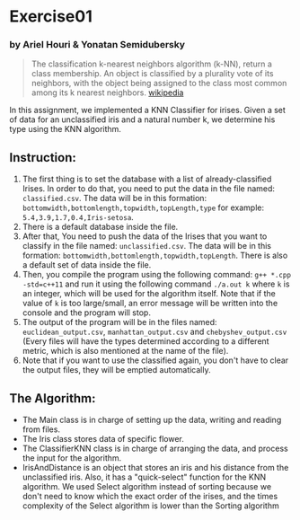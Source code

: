 # Exercise01
### by Ariel Houri & Yonatan Semidubersky

>The classification k-nearest neighbors algorithm (k-NN),
return a class membership.
An object is classified by a plurality vote of its neighbors,
with the object being assigned to the class most common among its k nearest neighbors. [wikipedia](https://en.wikipedia.org/wiki/K-nearest_neighbors_algorithm)

In this assignment, we implemented a KNN Classifier for irises.
Given a set of data for an unclassified iris and a natural number k,
we determine his type using the KNN algorithm.

## Instruction:
1. The first thing is to set the database with a list of already-classified Irises. In order to do that, you need to
   put the data in the file named: `classified.csv`. The data will be in this formation:
   `bottomwidth,bottomlength,topwidth,topLength,type`
   for example: `5.4,3.9,1.7,0.4,Iris-setosa`.
2. There is a default database inside the file.
3. After that, You need to push the data of the Irises that you want to classify in the file named: `unclassified.csv`.
   The data will be in this formation:
   `bottomwidth,bottomlength,topwidth,topLength`.
   There is also a default set of data inside the file.
4. Then, you compile the program using the following command: `g++ *.cpp -std=c++11` and run it using the following
   command `./a.out k` where `k` is an integer, which will be used for the algorithm itself. Note that if the value
   of `k` is too large/small, an error message will be written into the console and the program will stop.
5. The output of the program will be in the files named: `euclidean_output.csv`, `manhattan_output.csv` and
   `chebyshev_output.csv` (Every files will have the types determined according to a different metric, which is also
   mentioned at the name of the file).
6. Note that if you want to use the classified again, you don't have to clear the output files, they will be emptied
   automatically.
## The Algorithm:
- The Main class is in charge of setting up the data, writing and reading from files.
- The Iris class stores data of specific flower.
- The ClassifierKNN class is in charge of arranging the data,
and process the input for the algorithm.
- IrisAndDistance is an object that stores an iris and his distance from the unclassified iris.
Also, it has a "quick-select" function for the KNN algorithm. We used Select algorithm instead of sorting because we don't need to know which the exact order of the irises, and the times complexity of the Select algorithm is lower than the Sorting algorithm
